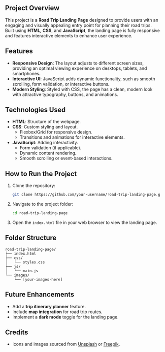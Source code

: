 ## Project Overview

This project is a **Road Trip Landing Page** designed to provide users with an engaging and visually appealing entry point for planning their road trips. Built using **HTML**, **CSS**, and **JavaScript**, the landing page is fully responsive and features interactive elements to enhance user experience.

## Features

- **Responsive Design**: The layout adjusts to different screen sizes, providing an optimal viewing experience on desktops, tablets, and smartphones.
- **Interactive UI**: JavaScript adds dynamic functionality, such as smooth scrolling, form validation, or interactive buttons.
- **Modern Styling**: Styled with CSS, the page has a clean, modern look with attractive typography, buttons, and animations.

## Technologies Used

- **HTML**: Structure of the webpage.
- **CSS**: Custom styling and layout.
  - Flexbox/Grid for responsive design.
  - Transitions and animations for interactive elements.
- **JavaScript**: Adding interactivity.
  - Form validation (if applicable).
  - Dynamic content rendering.
  - Smooth scrolling or event-based interactions.

## How to Run the Project

1. Clone the repository:

   ```bash
   git clone https://github.com/your-username/road-trip-landing-page.git
   ```

2. Navigate to the project folder:

   ```bash
   cd road-trip-landing-page
   ```

3. Open the `index.html` file in your web browser to view the landing page.

## Folder Structure

```
road-trip-landing-page/
├── index.html
├── css/
│   └── styles.css
├── js/
│   └── main.js
└── images/
    └── [your-images-here]
```

## Future Enhancements

- Add a **trip itinerary planner** feature.
- Include **map integration** for road trip routes.
- Implement a **dark mode** toggle for the landing page.
  
## Credits

- Icons and images sourced from [Unsplash](https://unsplash.com) or [Freepik](https://www.freepik.com).
